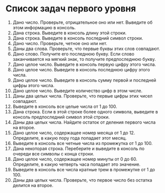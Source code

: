 # Список задач первого уровня
1. Дано число. Проверьте, отрицательное оно или нет. Выведите об этом информацию в консоль.
2. Дана строка. Выведите в консоль длину этой строки.
3. Дана строка. Выведите в консоль последний символ строки.
4. Дано число. Проверьте, четное оно или нет.
5. Даны два слова. Проверьте, что первые буквы этих слов совпадают.
6. Дано слово. Получите его последнюю букву. Если слово заканчивается на мягкий знак, то получите предпоследнюю букву.
7. Дано целое число. Выведите в консоль первую цифру этого числа.
8. Дано целое число. Выведите в консоль последнюю цифру этого числа.
9. Дано целое число. Выведите в консоль сумму первой и последней цифры этого числа.
10. Дано целое число. Выведите количество цифр в этом числе.
11. Даны два целых числа. Проверьте, что первые цифры этих чисел совпадают.
12. Выведите в консоль все целые числа от 1 до 100.
13. Дана строка. Если в этой строке более одного символа, выведите в консоль предпоследний символ этой строки.
14. Даны два целых числа. Найдите остаток от деления первого числа на второе.
15. Дано целое число, содержащее номер месяца от 1 до 12. Определите, в какую пору года попадает этот месяц.
16. Выведите в консоль все четные числа из промежутка от 1 до 100.
17. Дана некоторая строка. Переберите и выведите в консоль по очереди все символы с конца строки.
18. Дано целое число, содержащее номер минуты от 0 до 60. Определите, в какую четверть часа попадает это значение.
19. Выведите в консоль все числа кратные трем в промежутке от 1 до 100.
20. Даны два целых числа. Проверьте, что первое число без остатка делится на второе.